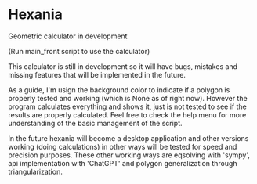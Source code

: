 # Hexania
Geometric calculator in development

(Run main_front script to use the calculator)

This calculator is still in development so it will have bugs, mistakes and missing features that will be implemented in the future.

As a guide, I'm usign the background color to indicate if a polygon is properly tested and working (which is None as of right now). However the program calculates everything and shows it, just is not tested to see if the results are properly calculated.
Feel free to check the help menu for more understanding of the basic management of the script.

In the future hexania will become a desktop application and other versions working (doing calculations) in other ways will be tested for 
speed and precision purposes.
These other working ways are eqsolving with 'sympy', api implementation with 'ChatGPT' and polygon generalization through triangularization.
